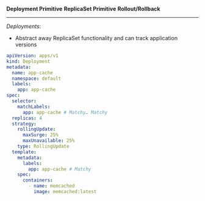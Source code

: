 **Deployment Primitive**
**ReplicaSet Primitive**
**Rollout/Rollback**

----

*Deployments*: 
- Abstract away ReplicaSet functionality and can track application versions
``` yaml
apiVersion: apps/v1
kind: Deployment
metadata:
  name: app-cache
  namespace: default
  labels:
    app: app-cache 
spec:
  selector:
    matchLabels:
      app: app-cache # Matchy… Matchy
  replicas: 4
  strategy:
    rollingUpdate:
      maxSurge: 25%
      maxUnavailable: 25%
    type: RollingUpdate
  template:
    metadata:
      labels:
        app: app-cache # Matchy
    spec:
      containers:
        - name: memcached
          image: memcached:latest

```